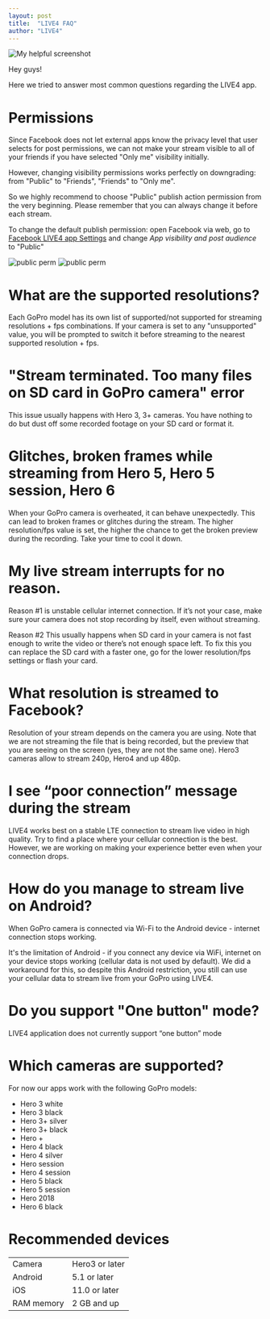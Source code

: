```yaml
---
layout: post
title:  "LIVE4 FAQ"
author: "LIVE4"
---
```


![My helpful screenshot](/assets/faq_header.jpg)

Hey guys!

Here we tried to answer most common questions regarding the LIVE4 app.

# Permissions

Since Facebook does not let external apps know the privacy level that user selects for post permissions, we can not make your stream visible to all of your friends if you have selected "Only me" visibility initially. 

However, changing visibility permissions works perfectly on downgrading: from "Public" to "Friends", "Friends" to "Only me". 

So we highly recommend to choose "Public" publish action permission from the very beginning. Please remember that you can always change it before each stream.

To change the default publish permission: open Facebook via web, go to [Facebook LIVE4 app Settings](https://m.facebook.com/settings/applications/details/?app_id=561271243943352&_rdr) and change _App visibility and post audience_ to "Public"

![public perm](/assets/fb_permission_change.gif)
![public perm](/assets/public_permissions.jpg)


# What are the supported resolutions?

Each GoPro model has its own list of supported/not supported for streaming resolutions + fps combinations. If your camera is set to any "unsupported" value, you will be prompted to switch it before streaming to the nearest supported resolution + fps.

# "Stream terminated. Too many files on SD card in GoPro camera" error

This issue usually happens with Hero 3, 3+ cameras. You have nothing to do but dust off some recorded footage on your SD card or format it.

# Glitches, broken frames while streaming from Hero 5, Hero 5 session, Hero 6

When your GoPro camera is overheated, it can behave unexpectedly. This can lead to broken frames or glitches during the stream. The higher resolution/fps value is set, the higher the chance to get the broken preview during the recording. Take your time to cool it down.

# My live stream interrupts for no reason.

Reason #1 is unstable cellular internet connection. If it’s not your case, make sure your camera does not stop recording by itself, even without streaming. 

Reason #2 This usually happens when SD card in your camera is not fast enough to write the video or there’s not enough space left. To fix this you can replace the SD card with a faster one, go for the lower resolution/fps settings or flash your card.

# What resolution is streamed to Facebook?

Resolution of your stream depends on the camera you are using. Note that we are not streaming the file that is being recorded, but the preview that you are seeing on the screen (yes, they are not the same one). Hero3 cameras allow to stream 240p, Hero4 and up 480p. 

# I see “poor connection” message during the stream

LIVE4 works best on a stable LTE connection to stream live video in high quality. Try to find a place where your cellular connection is the best. However, we are working on making your experience better even when your connection drops.

# How do you manage to stream live on Android?

When GoPro camera is connected via Wi-Fi to the Android device - internet connection stops working.

It's the limitation of Android - if you connect any device via WiFi, internet on your device stops working (cellular data is not used by default). We did a workaround for this, so despite this Android restriction, you still can use your cellular data to stream live from your GoPro using LIVE4.

# Do you support "One button" mode?

LIVE4 application does not currently support “one button” mode

# Which cameras are supported?

For now our apps work with the following GoPro models:

* Hero 3 white
* Hero 3 black
* Hero 3+ silver
* Hero 3+ black
* Hero +
* Hero 4 black
* Hero 4 silver
* Hero session
* Hero 4 session
* Hero 5 black
* Hero 5 session
* Hero 2018
* Hero 6 black

# Recommended devices

|       |                |
|------ | -------------- |
|Camera | Hero3 or later |
|Android| 5.1 or later   |
|iOS    | 11.0 or later  |
|RAM memory | 2 GB and up| 

